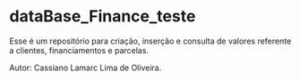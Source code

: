 # dataBase_Finance_teste

Esse é um repositório para criação, inserção e consulta de valores referente a clientes, financiamentos e parcelas.

Autor: Cassiano Lamarc Lima de Oliveira.
